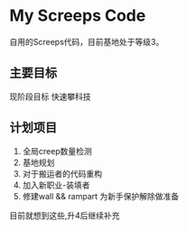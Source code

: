 # My Screeps Code

自用的Screeps代码，目前基地处于等级3。

## 主要目标

现阶段目标 快速攀科技

## 计划项目

1. 全局creep数量检测
2. 基地规划
3. 对于搬运者的代码重构
4. 加入新职业-装填者
5. 修建wall && rampart 为新手保护解除做准备

目前就想到这些,升4后继续补充